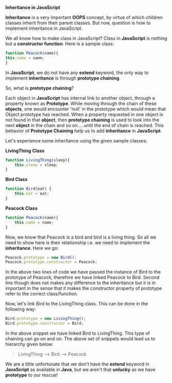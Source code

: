 **Inheritance in JavaScript**

**Inheritance** is a very important **OOPS** concept, by virtue of which children classes inherit from their parent classes. But now, question is how to implement inheritance in JavaScript.

We all know how to make class in JavaScript? Class in **JavaScript** is nothing but a **constructor function**. Here is a sample class:

```JavaScript
function Peacock(name){
this.name = name;
}
```
In **JavaScript**, we do not have any **extend** keyword, the only way to implement **inheritance** is through **prototype chaining**.

So, what is **prototype chaining**?

Each object in **JavaScript** has internal link to another object, through a property known as **Prototype**. While moving through the chain of these **objects**, one would encounter 'null' in the prototype which would mean that Object prototype has reached.
When a property requested in one object is not found in that **object**, then **prototype chaining** is used to look into the next **object** in the chain and so on.....until the end of chain is reached. This behavior of **Prototype Chaining** help us to add **inheritance** in **JavaScript**.

Let's experience some inheritance using the given sample classes:

**LivingThing Class**

```JavaScript
function LivingThing(sleep){
    this.sleep = sleep;
}
```
**Bird Class**

```JavaScript
function Bird(eat) {
    this.eat = eat;
}
```
**Peacock Class**
```JavaScript
function Peacock(name){
    this.name = name;
}
```
Now, we know that Peacock is a bird and bird is a living thing. So all we need to show here is their relationship i.e. we need to implement the **inheritance**. Here we go:

```JavaScript
Peacock.prototype = new Bird();
Peacock.prototype.constructor = Peacock;
```
In the above two lines of code we have passed the instance of Bird to the prototype of Peacock, therefore we have linked Peacock to Bird. Second line though does not makes any difference to the inheritance but it is in important in the sense that it makes the constructor property of prototype refer to the correct class/function.

Now, let's link Bird to the LivingThing class. This can be done in the following way:

```JavaScript
Bird.prototype = new LivingThing();
Bird.prototype.constructor = Bird;
```

In the above snippet we have linked Bird to LivingThing. This type of chaining can go on and on. The above set of snippets would lead us to hierarchy given below:

> LivingThing --> Bird --> Peacock

We are a little unfortunate that we don't have the **extend** keyword in **JavaScript** as available in **Java**, but we aren't that **unlucky** as we have **prototype** to our rescue!